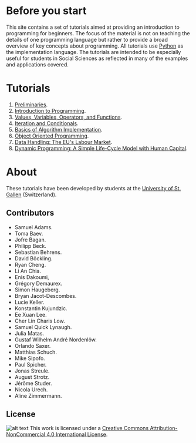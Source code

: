 # Before you start
This site contains a set of tutorials aimed at providing an introduction to programming for beginners. The focus of the material is not on teaching the details of one programming language but rather to provide a broad overview of key concepts about programming. All tutorials use [Python](https://www.python.org/) as the implementation language. The tutorials are intended to be especially useful for students in Social Sciences as reflected in many of the examples and applications covered.

# Tutorials
1. <a href="https://nbviewer.jupyter.org/github/drarnau/Programming-for-Quantitative-Analysis/blob/master/01_Preliminaries.ipynb" target="_blank">Preliminaries</a>.
2. <a href="https://nbviewer.jupyter.org/github/drarnau/Programming-for-Quantitative-Analysis/blob/master/02_Introduction_to_Programming.ipynb" target="_blank">Introduction to Programming</a>.
3. <a href="https://nbviewer.jupyter.org/github/drarnau/Programming-for-Quantitative-Analysis/blob/master/03_Values_Variables_Operators_Functions.ipynb" target="_blank">Values, Variables, Operators, and Functions</a>.
4. <a href="https://nbviewer.jupyter.org/github/drarnau/Programming-for-Quantitative-Analysis/blob/master/04_Iteration_and_Conditionals.ipynb" target="_blank">Iteration and Conditionals</a>.
5. <a href="https://nbviewer.jupyter.org/github/drarnau/Programming-for-Quantitative-Analysis/blob/master/05_Basics_Of_Algorithm_Implementation.ipynb" target="_blank">Basics of Algorithm Implementation</a>.
6. <a href="https://nbviewer.jupyter.org/github/drarnau/Programming-for-Quantitative-Analysis/blob/master/06_Object_Oriented_Programming.ipynb" target="_blank">Object Oriented Programming</a>.
7. <a href="https://nbviewer.jupyter.org/github/drarnau/Programming-for-Quantitative-Analysis/blob/master/07_Data_Handling_EU_Labour_Market.ipynb" target="_blank">Data Handling: The EU's Labour Market</a>.
8. <a href="https://nbviewer.jupyter.org/github/drarnau/Programming-for-Quantitative-Analysis/blob/master/08_Life_Cycle_Human_Capital_Tutorial.ipynb" target="_blank">Dynamic Programming: A Simple Life-Cycle Model with Human Capital</a>.

# About
These tutorials have been developed by students at the [University of St. Gallen](https://www.unisg.ch/) (Switzerland).

## Contributors
* Samuel Adams.
* Toma Baev.
* Jofre Bagan.
* Philipp Beck.
* Sebastian Behrens.
* David Böckling.
* Ryan Cheng.
* Li An Chia.
* Enis Dakoumi,
* Grégory Demaurex.
* Simon Haugeberg.
* Bryan Jacot-Descombes.
* Lucie Keller.
* Konstantin Kujundzic.
* Ee Xuan Lee.
* Cher Lin Charis Low.
* Samuel Quick Lynaugh.
* Julia Matas.
* Gustaf Wilhelm André Nordenlöw.
* Orlando Saxer.
* Matthias Schuch.
* Mike Sipofo.
* Paul Spicher.
* Jonas Streule.
* August Strotz.
* Jérôme Studer.
* Nicola Urech.
* Aline Zimmermann.

## License
![alt text](https://i.creativecommons.org/l/by-nc/4.0/80x15.png "Creative Commons Licence") This work is licensed under a [Creative Commons Attribution-NonCommercial 4.0 International License](http://creativecommons.org/licenses/by-nc/4.0/).
